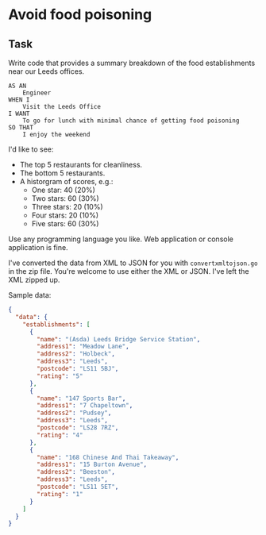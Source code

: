 # Avoid food poisoning

## Task

Write code that provides a summary breakdown of the food establishments near our Leeds offices.

```
AS AN
    Engineer
WHEN I
    Visit the Leeds Office
I WANT
    To go for lunch with minimal chance of getting food poisoning
SO THAT
    I enjoy the weekend
```

I'd like to see:

* The top 5 restaurants for cleanliness.
* The bottom 5 restaurants.
* A historgram of scores, e.g.:
  * One star: 40 (20%)
  * Two stars: 60 (30%)
  * Three stars: 20 (10%)
  * Four stars: 20 (10%)
  * Five stars: 60 (30%)

Use any programming language you like. Web application or console application is fine.

I've converted the data from XML to JSON for you with `convertxmltojson.go` in the zip file. You're welcome to use either the XML or JSON. I've left the XML zipped up.

Sample data:

```json
{
  "data": {
    "establishments": [
      {
        "name": "(Asda) Leeds Bridge Service Station",
        "address1": "Meadow Lane",
        "address2": "Holbeck",
        "address3": "Leeds",
        "postcode": "LS11 5BJ",
        "rating": "5"
      },
      {
        "name": "147 Sports Bar",
        "address1": "7 Chapeltown",
        "address2": "Pudsey",
        "address3": "Leeds",
        "postcode": "LS28 7RZ",
        "rating": "4"
      },
      {
        "name": "168 Chinese And Thai Takeaway",
        "address1": "15 Burton Avenue",
        "address2": "Beeston",
        "address3": "Leeds",
        "postcode": "LS11 5ET",
        "rating": "1"
      }
    ]
  }
}
```
